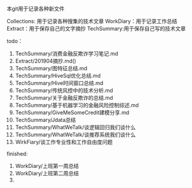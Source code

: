 本git用于记录各种新文件

Collections: 用于记录各种搜集的技术文章
WorkDiary：用于记录工作总结
Extract：用于保存自己的文字摘抄
TechSummary:用于保存自己写的技术文章

todo：
1. TechSummary/消费金融反欺诈学习笔记.md
2. Extract/201904摘抄.md()
3. TechSummary/图特征总结.md
4. TechSummary/HiveSql优化总结.md
5. TechSummary/Hive时间窗口总结.md
6. TechSummary/传统风控中的技术分析.md
7. TechSummary/关于金融反欺诈的总结.md
8. TechSummary/基于机器学习的金融风险控制综述.md
9. TechSummary/GiveMeSomeCredit建模分享.md
0. TechSummary/Jdata总结
1. TechSummary/WhatWeTalk/谈逻辑回归我们谈什么
2. TechSummary/WhatWeTalk/谈推荐系统我们谈什么
3. WirkFiary/谈工作专业性和工作自由度问题

finished:
1. WorkDiary/上班第一周总结
2. WorkDiary/上班第二周总结
3. 

